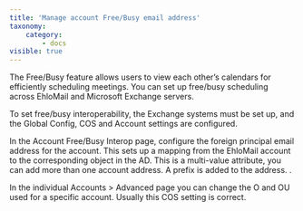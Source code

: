 ```yaml
---
title: 'Manage account Free/Busy email address'
taxonomy:
    category:
        - docs
visible: true
---
```


The Free/Busy feature allows users to view each other’s calendars for efficiently scheduling meetings. You can set up free/busy scheduling across EhloMail and Microsoft Exchange servers.

To set free/busy interoperability, the Exchange systems must be set up, and the Global Config, COS and Account settings are configured.

In the Account Free/Busy Interop page, configure the foreign principal email address for the account. This sets up a mapping from the EhloMail account to the corresponding object in the AD. This is a multi-value attribute, you can add more than one account address. A prefix is added to the address. .

In the individual Accounts > Advanced page you can change the O and OU used for a specific account. Usually this COS setting is correct.